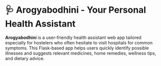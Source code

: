 # 🩺 Arogyabodhini - Your Personal Health Assistant

**Arogyabodhini** is a user-friendly health assistant web app tailored especially for hostelers who often hesitate to visit hospitals for common symptoms. This Flask-based app helps users quickly identify possible illnesses and suggests relevant medicines, home remedies, wellness tips, and dietary advice.

